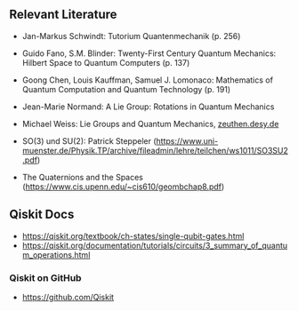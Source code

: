 ## Relevant Literature

- Jan-Markus Schwindt: Tutorium Quantenmechanik (p. 256)
- Guido Fano, S.M. Blinder: Twenty-First Century Quantum Mechanics: Hilbert Space to Quantum Computers (p. 137)
- Goong Chen, Louis Kauffman, Samuel J. Lomonaco: Mathematics of Quantum Computation and Quantum Technology (p. 191)
- Jean-Marie Normand: A Lie Group: Rotations in Quantum Mechanics
- Michael Weiss: Lie Groups and Quantum Mechanics, [zeuthen.desy.de](https://www.zeuthen.desy.de/~kolanosk/eep06/skripte/lie.pdf)

- SO(3) und SU(2): Patrick Steppeler (https://www.uni-muenster.de/Physik.TP/archive/fileadmin/lehre/teilchen/ws1011/SO3SU2.pdf)
- The Quaternions and the Spaces (https://www.cis.upenn.edu/~cis610/geombchap8.pdf)

## Qiskit Docs
- https://qiskit.org/textbook/ch-states/single-qubit-gates.html
- https://qiskit.org/documentation/tutorials/circuits/3_summary_of_quantum_operations.html

### Qiskit on GitHub
- https://github.com/Qiskit
